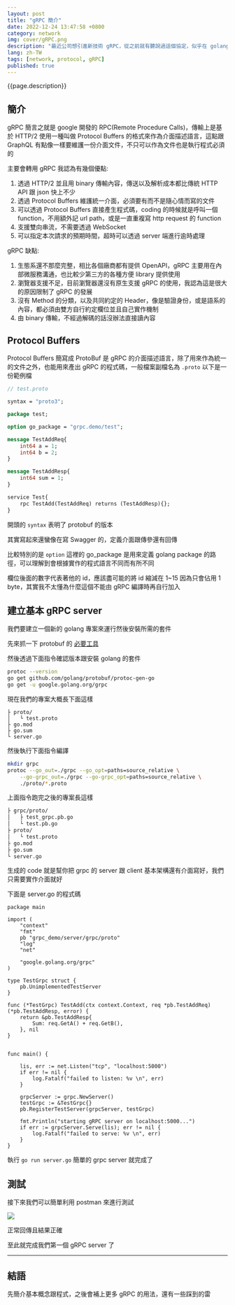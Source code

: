 ```yaml
---
layout: post
title: "gRPC 簡介"
date: 2022-12-24 13:47:58 +0800
category: network
img: cover/gRPC.png
description: "最近公司想引進新技術 gRPC，從之前就有聽說過這個協定，似乎在 golang 後端開法也是一個趨勢，今天就來記錄一下所學到的筆記，再補上一個簡單的 golang 實作"
lang: zh-TW
tags: [network, protocol, gRPC]
published: true
---
```


{{page.description}}

## 簡介

gRPC 簡言之就是 google 開發的 RPC(Remote Procedure Calls)，傳輸上是基於 HTTP/2 使用一種叫做 Protocol Buffers 的格式來作為介面描述語言，這點跟 GraphQL 有點像一樣要維護一份介面文件，不只可以作為文件也是執行程式必須的

主要會轉用 gRPC 我認為有幾個優點:
1. 透過 HTTP/2 並且用 binary 傳輸內容，傳送以及解析成本都比傳統 HTTP API 跟 json 快上不少
2. 透過 Protocol Buffers 維護統一介面，必須要有而不是隨心情而寫的文件
3. 可以透過 Protocol Buffers 直接產生程式碼，coding 的時候就是呼叫一個 function，不用額外記 url path，或是一直重複寫 http request 的 function
4. 支援雙向串流，不需要透過 WebSocket
5. 可以指定本次請求的預期時間，超時可以透過 server 端進行逾時處理

gRPC 缺點:
1. 生態系還不那麼完整，相比各個廠商都有提供 OpenAPI，gRPC 主要用在內部微服務溝通，也比較少第三方的各種方便 library 提供使用
2. 瀏覽器支援不足，目前瀏覽器還沒有原生支援 gRPC 的使用，我認為這是很大的原因限制了 gRPC 的發展
3. 沒有 Method 的分類，以及共同約定的 Header，像是驗證身份，或是語系的內容，都必須由雙方自行約定欄位並且自己實作機制
4. 由 binary 傳輸，不經過解碼的話沒辦法直接讀內容

## Protocol Buffers

Protocol Buffers 簡寫成 ProtoBuf 是 gRPC 的介面描述語言，除了用來作為統一的文件之外，也能用來產出 gRPC 的程式碼，一般檔案副檔名為 `.proto` 以下是一份範例檔

```proto
// test.proto

syntax = "proto3";

package test;

option go_package = "grpc.demo/test";

message TestAddReq{
    int64 a = 1;
    int64 b = 2;
}

message TestAddResp{
    int64 sum = 1;
}

service Test{
    rpc TestAdd(TestAddReq) returns (TestAddResp){};
}
```

開頭的 `syntax` 表明了 protobuf 的版本

其實寫起來還蠻像在寫 Swagger 的，定義介面跟傳參還有回傳

比較特別的是 `option` 這裡的 go_package 是用來定義 golang package 的路徑，可以理解到會根據實作的程式語言不同而有所不同

欄位後面的數字代表著他的 id，應該盡可能的將 id 縮減在 1~15 因為只會佔用 1 byte，其實我不太懂為什麼這個不能由 gRPC 編譯時再自行加入

## 建立基本 gRPC server

我們要建立一個新的 golang 專案來運行然後安裝所需的套件

先來抓一下 protobuf 的 [必要工具](https://github.com/protocolbuffers/protobuf/releases/)

然後透過下面指令確認版本跟安裝 golang 的套件

```bash
protoc --version
go get github.com/golang/protobuf/protoc-gen-go
go get -u google.golang.org/grpc
```

現在我們的專案大概長下面這樣

```
├ proto/
│   └ test.proto
├ go.mod
├ go.sum
└ server.go
```

然後執行下面指令編譯

```bash
mkdir grpc
protoc --go_out=./grpc --go_opt=paths=source_relative \
    --go-grpc_out=./grpc --go-grpc_opt=paths=source_relative \
    ./proto/*.proto
```

上面指令跑完之後的專案長這樣

```bash
├ grpc/proto/
│   ├ test_grpc.pb.go
│   └ test.pb.go
├ proto/
│   └ test.proto
├ go.mod
├ go.sum
└ server.go
```

生成的 code 就是幫你把 grpc 的 server 跟 client 基本架構還有介面寫好，我們只需要實作介面就好

下面是 server.go 的程式碼

```golang
package main

import (
    "context"
	"fmt"
	pb "grpc_demo/server/grpc/proto"
	"log"
	"net"

	"google.golang.org/grpc"
)

type TestGrpc struct {
	pb.UnimplementedTestServer
}

func (*TestGrpc) TestAdd(ctx context.Context, req *pb.TestAddReq) (*pb.TestAddResp, error) {
	return &pb.TestAddResp{
		Sum: req.GetA() + req.GetB(),
	}, nil
}


func main() {

	lis, err := net.Listen("tcp", "localhost:5000")
	if err != nil {
		log.Fatalf("failed to listen: %v \n", err)
	}

	grpcServer := grpc.NewServer()
	testGrpc := &TestGrpc{}
	pb.RegisterTestServer(grpcServer, testGrpc)

	fmt.Println("starting gRPC server on localhost:5000...")
	if err := grpcServer.Serve(lis); err != nil {
		log.Fatalf("failed to serve: %v \n", err)
	}
}

```

執行 `go run server.go` 簡單的 grpc server 就完成了

## 測試

接下來我們可以簡單利用 postman 來進行測試

![]({{site.baseurl}}/assets/img/postman-grpc-test.png)

正常回傳且結果正確

至此就完成我們第一個 gRPC server 了

---
## 結語

先簡介基本概念跟程式，之後會補上更多 gRPC 的用法，還有一些踩到的雷